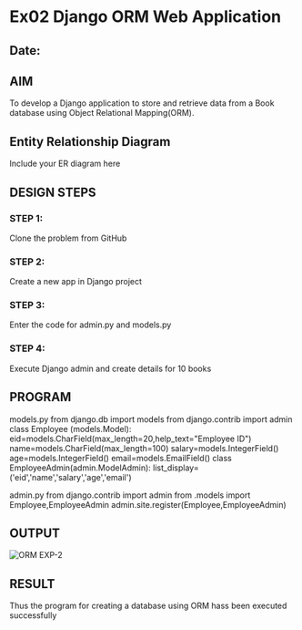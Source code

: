 # Ex02 Django ORM Web Application
## Date: 

## AIM
To develop a Django application to store and retrieve data from a Book database using Object Relational Mapping(ORM).

## Entity Relationship Diagram

Include your ER diagram here

## DESIGN STEPS

### STEP 1:
Clone the problem from GitHub

### STEP 2:
Create a new app in Django project

### STEP 3:
Enter the code for admin.py and models.py

### STEP 4:
Execute Django admin and create details for 10 books

## PROGRAM

models.py 
from django.db import models from django.contrib import admin class Employee (models.Model): eid=models.CharField(max_length=20,help_text="Employee ID") name=models.CharField(max_length=100) salary=models.IntegerField() age=models.IntegerField() email=models.EmailField()
class EmployeeAdmin(admin.ModelAdmin): list_display=('eid','name','salary','age','email')

admin.py 
from django.contrib import admin from .models import Employee,EmployeeAdmin
admin.site.register(Employee,EmployeeAdmin)

## OUTPUT

![ORM EXP-2](https://github.com/Ashwinakn/ORM/assets/152128332/7391507a-a962-4f6f-b2a1-8cb86bbdb3f2)



## RESULT
Thus the program for creating a database using ORM hass been executed successfully
